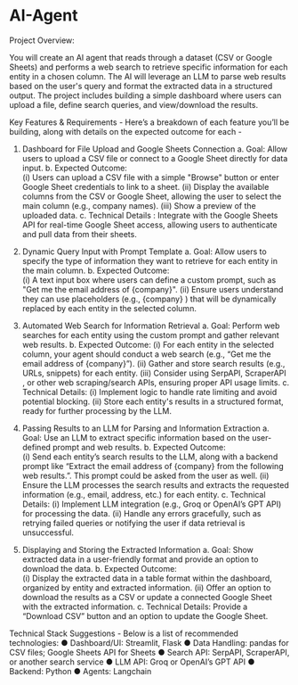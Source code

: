 # AI-Agent

Project Overview:

You will create an AI agent that reads through a dataset (CSV or Google Sheets) and performs a web search to retrieve specific information for each entity in a chosen column. The AI will leverage an LLM to parse web results based on the user's query and format the extracted data in a structured output. The project includes building a simple dashboard where users can upload a file, define search queries, and view/download the results. 

Key Features & Requirements -
Here’s a breakdown of each feature you’ll be building, along with details on the expected outcome  for each -

1. Dashboard for File Upload and Google Sheets Connection 
        a. Goal:  Allow users to upload a CSV file or connect to a Google Sheet directly for data input. 
	b. Expected Outcome:  
                 (i) Users can upload a CSV file with a simple "Browse" button or enter Google Sheet credentials to link to a sheet. 
                 (ii) Display the available columns from the CSV or Google Sheet, allowing the user to select the main column (e.g., company names). 
                 (iii) Show a preview of the uploaded data. 
        c. Technical Details : Integrate with the Google Sheets API for real-time Google Sheet access, allowing  users to authenticate and pull data from their sheets. 

2. Dynamic Query Input with Prompt Template 
	a. Goal:  Allow users to specify the type of information they want to retrieve for each entity in  the main column. 
	b. Expected Outcome:  
	         (i) A text input box where users can define a custom prompt, such as "Get me the  email address of {company}". 
                 (ii) Ensure users understand they can use placeholders (e.g., {company} )  that will be  dynamically replaced by each entity in the selected column. 

3. Automated Web Search for Information Retrieval 
	a. Goal: Perform web searches for each entity using the custom prompt and gather relevant  web results. 
	b. Expected Outcome: 
	          (i) For each entity in the selected column, your agent should conduct a web search  (e.g., “Get me the email address of {company}”). 
                  (ii) Gather and store search results (e.g., URLs, snippets) for each entity. 
                  (iii) Consider using SerpAPI, ScraperAPI , or other web scraping/search APIs, ensuring proper API usage limits. 
	c. Technical Details: 
	           (i) Implement logic to handle rate limiting and avoid potential blocking. 
                   (ii) Store each entity's results in a structured format, ready for further processing by the  LLM. 

4. Passing Results to an LLM for Parsing and Information Extraction 
	a. Goal:  Use an LLM to extract specific information based on the user-defined prompt and  web results. 
	b. Expected Outcome:  
	         (i) Send each entity’s search results to the LLM, along with a backend prompt like “Extract the email address of {company} from the following web results.”. This  prompt could be asked from the user as well. 
                 (ii) Ensure the LLM processes the search results and extracts the requested information (e.g., email, address, etc.) for each entity. 
	c. Technical Details: 
	          (i) Implement LLM integration (e.g., Groq or OpenAI’s GPT API) for processing the data.
                  (ii) Handle any errors gracefully, such as retrying failed queries or notifying the user if data retrieval is unsuccessful. 

5. Displaying and Storing the Extracted Information 
	a. Goal:  Show extracted data in a user-friendly format and provide an option to download the  data. 
	b. Expected Outcome:  
	         (i) Display the extracted data in a table format within the dashboard, organized by entity and extracted information. 
                 (ii) Offer an option to download the results as a CSV or update a connected Google Sheet with the extracted information. 
	c. Technical Details: Provide a “Download CSV” button and an option to update the Google Sheet.  

Technical Stack Suggestions -
Below is a list of recommended technologies: 
●	Dashboard/UI: Streamlit, Flask
●	Data Handling: pandas for CSV files; Google Sheets API for Sheets
●	Search API: SerpAPI, ScraperAPI, or another search service
●	LLM API: Groq or OpenAI’s GPT API
●	Backend: Python
●	Agents: Langchain
